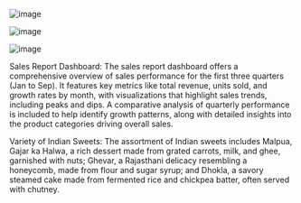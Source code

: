 ![image](https://github.com/user-attachments/assets/11c78dc2-7b3d-47d6-a528-77bc53dbc0ff)


![image](https://github.com/user-attachments/assets/c3be0134-89e4-4f5b-a7cf-26bcc35d8622)

![image](https://github.com/user-attachments/assets/b315280c-8104-4525-b5bc-d55b03f2a934)

Sales Report Dashboard: The sales report dashboard offers a comprehensive overview of sales performance for the first three quarters (Jan to Sep). It features key metrics like total revenue, units sold, and growth rates by month, with visualizations that highlight sales trends, including peaks and dips. A comparative analysis of quarterly performance is included to help identify growth patterns, along with detailed insights into the product categories driving overall sales.

Variety of Indian Sweets: The assortment of Indian sweets includes Malpua, Gajar ka Halwa, a rich dessert made from grated carrots, milk, and ghee, garnished with nuts; Ghevar, a Rajasthani delicacy resembling a honeycomb, made from flour and sugar syrup; and Dhokla, a savory steamed cake made from fermented rice and chickpea batter, often served with chutney.
